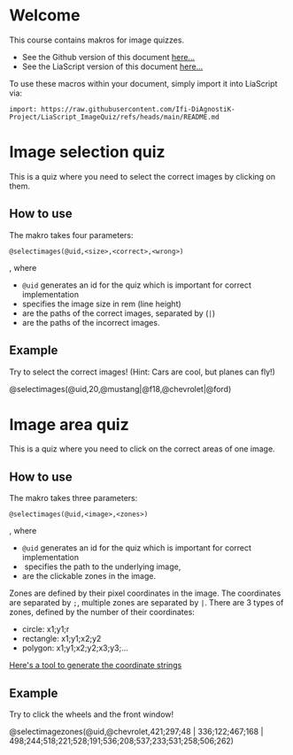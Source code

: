 <!--
author:   Niklas Werner
email:    niwer0305@gmx.de
version:  0.1
language: de
narrator: US English Female


@style
    .choice-selected {
        padding: 10px !important;
        border-radius: 4px !important;
        border: 2px solid rgb(var(--color-highlight));
    }

    .choices-container img {
        padding: 5px;
        height: auto;
        border-radius: 4px;
        margin: 0 auto;
        user-select: none;
        cursor: pointer;
    }
@end

@selectimages
<div style="width: 100%; padding: 20px; border: 1px solid rgb(var(--color-highlight)); border-radius: 8px;" id="quiz-@0">
    <div class="choices-container" style="display: flex; flex-direction: row; flex-wrap: wrap; gap: 10px;"></div>

    <div style="margin: 10px; display: flex; flex-direction: row; align-content: center;">
        <button class="lia-btn  lia-btn--outline lia-quiz__check">Prüfen</button>
        <br>
        <span class="feedback"></span>
    </div>
</div>


<script>
    const quizData = {
        solved: false,
        tries: 0,
        currentAnswer: [],
        order: null
    }

    function lockQuiz(feedback, checkingButton, quizContainer, choicesContainer){
        feedback.textContent = "Herzlichen Glückwunsch, das war die richtige Antwort";
        feedback.style.color = "rgb(var(--lia-success))";

        checkingButton.setAttribute("disabled", "");

        quizContainer.style.borderColor = "rgb(var(--lia-grey))";
        quizContainer.classList.add("disabled");

        choicesContainer.querySelectorAll("*").forEach((element) => element.style.cursor = "default");
    }

    void setTimeout(() => {
        (function(){
            const quizId = '@0';
            const quizContainer = document.querySelector(`#quiz-${quizId}`);
            const choicesContainer = quizContainer.querySelector('.choices-container');
            const feedback = quizContainer.querySelector('.feedback');
            const checkingButton = quizContainer.querySelector('.lia-quiz__check');

            const dataKey = `quiz-${quizId}-data`;
            const savedData = JSON.parse(sessionStorage.getItem(dataKey)) ?? quizData;

            choicesContainer.innerHTML = "";

            const correctAnswers = '@2'.split('|').map((url) => encodeURI(url.replace(" ", "")));
            const wrongAnswers = '@3'.split('|').map((url) => url.replace(" ", ""));
            const allAnswers = [...correctAnswers, ...wrongAnswers];

            let currentAnswer = savedData.currentAnswer;

            if (savedData.order === null) {
                //shuffle array
                for (var i = allAnswers.length - 1; i > 0; i--) {
                    var j = Math.floor(Math.random() * (i + 1));
                    var temp = allAnswers[i];
                    allAnswers[i] = allAnswers[j];
                    allAnswers[j] = temp;
                }

                savedData.order = allAnswers;
            }

            if (savedData.tries > 0) {
                checkingButton.textContent = "Prüfen " + savedData.tries.toString();
                feedback.textContent = "Die richtige Antwort wurde noch nicht gegeben";
                feedback.style.color = "rgb(var(--lia-red))";
            }  

            savedData.order.forEach(answer => {
                const img = document.createElement('img');
                img.style.width = "@1rem";
                img.src = answer;
                if (currentAnswer.includes(answer)) {
                    img.classList.add('choice-selected');
                }

                img.addEventListener('click', () => {
                    //mark choices
                    if (!quizContainer.classList.contains("disabled")){
                        img.classList.toggle('choice-selected');
                    }
                });

                choicesContainer.appendChild(img);
            });

            if (savedData.solved) {
                lockQuiz(feedback, checkingButton, quizContainer, choicesContainer);
            } else {
                checkingButton.addEventListener("click", function (e) {
                    const choices = Array
                                        .from(choicesContainer.querySelectorAll('.choice-selected'))
                                        .map(el => el.src);  
                    savedData.currentAnswer = choices;

                    const isCorrect = choices.length === correctAnswers.length && 
                                    choices.every((answer) => correctAnswers.includes(answer));

                    savedData.tries++;
                    checkingButton.textContent = "Prüfen " + savedData.tries.toString();

                    if (isCorrect) {
                        savedData.solved = true;
                        lockQuiz(feedback, checkingButton, quizContainer, choicesContainer);
                    } else {
                        feedback.textContent = "Die richtige Antwort wurde noch nicht gegeben";
                        feedback.style.color = "rgb(var(--lia-red))";
                    }

                    sessionStorage.setItem(dataKey, JSON.stringify(savedData));
                });    
            }
        })();
    }, 100);
</script>
@end

@selectimagezones
<div style="width: 100%;" id="quiz-@0">
    <img src="@1" id="img-@0" usemap="#map-@0">
    <map id="map-@0" name="map-@0"></map>
    <canvas id="canvas-@0" style="position:absolute; left:0; top:0; pointer-events:none;"></canvas>
    <br>
    <span id="feedback-@0">Noch keine Zonen gefunden.</span>
</div>

<script>
void setTimeout(() => {
    (function(){
        const quizId = '@0';
        const quizContainer = document.querySelector(`#quiz-${quizId}`);
        const img = quizContainer.querySelector(`#img-${quizId}`);
        const map = quizContainer.querySelector(`#map-${quizId}`);
        const feedback = quizContainer.querySelector(`#feedback-${quizId}`);

        const canvas = quizContainer.querySelector(`#canvas-${quizId}`);
        canvas.width = img.width;
        canvas.height = img.height;
        canvas.style.left = img.offsetLeft + 'px';
        canvas.style.top = img.offsetTop + 'px';
        canvas.style.width = img.width + 'px';
        canvas.style.height = img.height + 'px';
        const ctx = canvas.getContext('2d');
        ctx.strokeStyle = 'green';
        ctx.fillStyle = "rgba(0, 255, 0, 0.5)";
        ctx.lineWidth = 2;

        let foundZones = 0;

        const areas = '@2'.replace(" ", "").split('|');

        areas.forEach(zone => {
            const coords = zone.split(";");

            const area = document.createElement('area');
            area.coords = coords.join(",");
            
            if (coords.length == 3) {
                area.shape = "circle";
            } else if (coords.length == 4) {
                area.shape = "rect";
            } else {
                area.shape = "poly";
            };

            area.onclick = (() => {
                if (!(area.classList.contains("clicked"))) {
                    area.classList.add("clicked");
                    foundZones++;
                    feedback.innerHTML = `${foundZones} Zone(n) gefunden`;

                    drawShape(ctx, area.shape, coords);

                    if (foundZones == areas.length){
                        feedback.innerHTML = "Alle Zonen gefunden!";
                        feedback.style.color = "green";
                    }
                };
            });

            map.appendChild(area);
        });

        
        function drawShape(ctx, shape, coords) {
            ctx.beginPath();

            if (shape == 'poly') {
                ctx.moveTo(coords[0], coords[1]);

                for (let i = 2; i < coords.length; i = i+2) {
                    ctx.lineTo(coords[i], coords[i+1]);
                }

                ctx.lineTo(coords[0], coords[1]);

            } else if (shape == 'circle') {
                let [x, y, r] = coords;

                ctx.arc(x, y, r, 0, 2 * Math.PI);
            } else if (shape == 'rect') { 
                let [x1, y1, x2, y2] = coords;

                ctx.rect(x1, y1, x2 - x1, y2 - y1);
            }

            ctx.fill();
            ctx.stroke();
        }
    })();
}, 100);
</script>
@end

-->

# Welcome

This course contains makros for image quizzes.

* See the Github version of this document [here...](https://github.com/Ifi-DiAgnostiK-Project/LiaScript_ImageQuiz/)
* See the LiaScript version of this document [here...](https://liascript.github.io/course/?https://raw.githubusercontent.com/Ifi-DiAgnostiK-Project/LiaScript_ImageQuiz/refs/heads/main/README.md)

To use these macros within your document, simply import it into LiaScript via:

`import: https://raw.githubusercontent.com/Ifi-DiAgnostiK-Project/LiaScript_ImageQuiz/refs/heads/main/README.md`

# Image selection quiz

This is a quiz where you need to select the correct images by clicking on them.

## How to use

The makro takes four parameters:

`@selectimages(@uid,<size>,<correct>,<wrong>)`

, where

* `@uid` generates an id for the quiz which is important for correct implementation
* <size> specifies the image size in rem (line height)
* <correct> are the paths of the correct images, separated by (`|`)
* <wrong> are the paths of the incorrect images.

## Example
<!--
@basepath: https://raw.githubusercontent.com/wenik35/LiaScript_ImageQuiz/main/img
mustang: @basepath/mustang.jpg
f18: https://raw.githubusercontent.com/wenik35/LiaScript_ImageQuiz/main/img/f18.jpg
@chevrolet: @basepath/chevrolet.jpg
@ford: @basepath/ford.jpg
-->

Try to select the correct images!
(Hint: Cars are cool, but planes can fly!)

@selectimages(@uid,20,@mustang|@f18,@chevrolet|@ford)

# Image area quiz

This is a quiz where you need to click on the correct areas of one image.

## How to use

The makro takes three parameters:

`@selectimages(@uid,<image>,<zones>)`

, where

* `@uid` generates an id for the quiz which is important for correct implementation
* <image> specifies the path to the underlying image,
* <zones> are the clickable zones in the image.

Zones are defined by their pixel coordinates in the image. The coordinates are separated by `;`, multiple zones are separated by `|`.
There are 3 types of zones, defined by the number of their coordinates:
* circle: x1;y1;r
* rectangle: x1;y1;x2;y2
* polygon: x1;y1;x2;y2;x3;y3;...

[Here's a tool to generate the coordinate strings](https://wenik35.github.io/PathGen/)

## Example
<!--
@chevrolet: https://raw.githubusercontent.com/wenik35/LiaScript_ImageQuiz/main/img/chevrolet.jpg
-->

Try to click the wheels and the front window!

@selectimagezones(@uid,@chevrolet,421;297;48 | 336;122;467;168 | 498;244;518;221;528;191;536;208;537;233;531;258;506;262)
